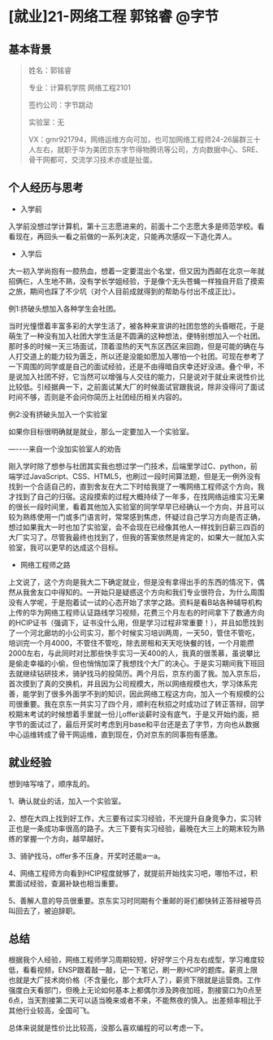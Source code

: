 # [就业\]21-网络工程 郭铭睿 @字节



## 基本背景

> 姓名：郭铭睿
> 
>专业：计算机学院 网络工程2101
>
>签约公司：字节跳动
>
>实验室：无
>
>VX：gmr921794，网络运维方向可加，也可加网络工程师24-26届群三十人左右，就职于华为美团京东字节得物腾讯等公司，方向数据中心、SRE、骨干网都可，交流学习技术亦或是扯蛋。

## 个人经历与思考

- 入学前

入学前没想过学计算机，第十三志愿进来的，前面十二个志愿大多是师范学校。看看现在，再回头一看之前做的一系列决定，只能再次感叹一下造化弄人。

- 入学后

大一初入学尚抱有一腔热血，想着一定要混出个名堂，但又因为西邮在北京一年就招俩仨，人生地不熟，没有学长学姐经验，于是像个无头苍蝇一样独自开启了摸索之旅，期间也踩了不少坑（对个人目前成就得到的帮助与付出不成正比）。

例1:挤破头想加入各种学生会社团。

当时光憧憬着丰富多彩的大学生活了，被各种来宣讲的社团忽悠的头昏眼花，于是萌生了一种没有加入社团大学生活是不圆满的这种想法，便特别想加入一个社团。那时多的时候一天三场面试，顶着湿热的天气东区西区来回跑，但是可能的确在与人打交道上的能力较为匮乏，所以还是没能如愿加入哪怕一个社团。可现在参考了一下周围的同学或是自己的面试经验，还是不由得暗自庆幸还好没进。叠个甲，不是说加入社团不好，它当然可以增强与人交往的能力，只是说对于就业来说性价比比较低。引经据典一下，之前面试某大厂的时候面试官跟我说，除非没得问了面试时间不够，否则是不会问你简历上社团经历相关内容的。

例2:没有挤破头加入一个实验室

如果你目标很明确就是就业，那么一定要加入一个实验室。

—----来自一个没加实验室人的劝告

刚入学时除了想参与社团其实我也想过学一门技术，后端里学过C、python，前端学过JavaScript、CSS、HTML5，也刷过一段时间算法题，但是无一例外没有找到一个合适自己的，直到舍友在大二下时给我提了一嘴网络工程师这个方向，我才找到了自己的归宿。这段摸索的过程大概持续了一年多，在找网络运维实习无果的很长一段时间里，看着其他加入实验室的同学早早已经确认一个方向，并且可以较为熟练使用一门或多门语言时，常常感到焦虑，怀疑过自己学习方向是否正确，想过如果我大一时也加了实验室，会不会现在已经像其他人一样找到日薪三四百的大厂实习了。尽管我最终也找到了，但我的答案依然是肯定的，如果大一就加入实验室，我可以更早的达成这个目标。

- 网络工程师之路

上文说了，这个方向是我大二下确定就业，但是没有拿得出手的东西的情况下，偶然从我舍友口中得知的。一开始只是疑惑这个方向和我们专业很符合，为什么周围没有人学呢，于是抱着试一试的心态开始了求学之路。资料是看B站各种辅导机构上传的华为网络工程师认证路线学习视频，花费三个月左右的时间拿下了数通方向的HCIP证书（强调下，证书没什么用，但是学习过程非常重要！），并且如愿找到了一个河北廊坊的小公司实习，那个时候实习培训两周，一天50，管住不管吃，培训完一个月4000，不管住不管吃，除去房租和天天吃快餐的钱，一个月能攒2000左右，与此同时对比那些快手实习一天400的人，我真的很羡慕，虽说攀比是偷走幸福的小偷，但也悄悄加深了我想找个大厂的决心。于是实习期间我下班回去就继续钻研技术，骑驴找马的投简历。两个月后，京东约面了我。加入京东后，首次摸到了真的交换机，并且因为公司规模大，所以网络规模也大，学习体系完善，能学到了很多外面学不到的知识，因此网络工程这方向，加入一个有规模的公司很重要。我在京东一共实习了四个月，顺利在秋招之时成功过了转正答辩，回学校期末考试的时候想着手里就一份儿offer谈薪时没有底气，于是又开始约面，把字节的面试过了，最后开奖时考虑到月base和平台还是去了字节，方向也从数据中心运维转成了骨干网运维，直到现在，仍对京东的同事抱有感激。

## 就业经验

想到啥写啥了，顺序乱的。

1、确认就业的话，加入一个实验室。

2、想在大四上找到好工作，大三要有过实习经验，不光提升自身竞争力，实习转正也是一条成功率很高的路子。大三下要有实习经验，最晚在大三上的期末较为熟练的掌握一个方向，越早越好。

3、骑驴找马，offer多不压身，开奖时还能a一a。

4、网络工程师方向看到HCIP程度就够了，就提前开始找实习吧，哪怕不过，积累面试经验，查漏补缺也相当重要。

5、善解人意的导员很重要。京东实习时同期有个重邮的哥们都快转正答辩被导员叫回去了，被迫辞职。

## 总结

根据我个人经验，网络工程师学习周期较短，好好学三个月左右成型，学习难度较低，看看视频，ENSP跟着敲一敲，记一下笔记，刷一刷HCIP的题库。薪资上限也就是大厂技术岗价格（不含量化，那个太吓人了），薪资下限就是运营商。工作强度白天看部门，但晚上无论如何基本上都偶尔涉及跨夜加班，割接窗口为0点至6点，当天割接第二天可以适当晚来或者不来，不能熬夜的慎入。出差频率相比于其他行业较高，全国可飞。

总体来说就是性价比比较高，没那么喜欢编程的可以考虑一下。
